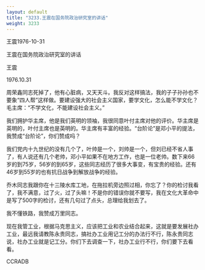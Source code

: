 ```yaml
---
layout: default
title: "3233.王震在国务院政治研究室的讲话"
weight: 3233
---
```


王震1976-10-31

王震在国务院政治研究室的讲话

王震

1976.10.31

周荣鑫同志死掉了，他有心脏病，又天天斗。我反对这样搞法，我的子子孙孙也不要象“四人帮”这样做。要建设强大的社会主义国家，要学文化，怎么能不学文化？毛主席：“不学文化，不能建设社会主义。”

我们拥护华主席，他是我们英明的领袖，我很同意叶付主席对他的评价。华主席是英明的，叶付主席也是英明的。华主席有丰富的经验。“台阶论”是邓小平的提法，我赞成“台阶论”，你们赞成吗？

我们党内十九世纪的没有几个了，叶帅是一个，刘帅是一个，但刘已经不省人事了，有人说还有几个老帅，邓小平如果不在地方工作，也是一位老帅。数下来66岁的到75岁，56岁的到65岁，这些同志经历了很多大事变，有宝贵的经验。还有46岁到55岁的也有抗日战争到解放战争的经验。

乔木同志我跟你在十三陵水库工地，在拖拉机旁边照过相，你忘了？你的检讨我看了，我不满意，过了火，过了头嘛！不是你的错误你就不要写，我在文化大革命中是写了500字的检讨，还有几句过了点头，总理给我划去了。

我不懂铁路，我赞成万里同志。

现在我管工业，根据马克思主义，应该把工业和农业结合起来，这就是要发展社办工业，最远我请教陈永贵同志，搞社办工业用记工分的办法行不行，陈永贵同志说，社办工业就是记工分。你们下去调查一下，社办工业行不行，你们要下去看看。

CCRADB

